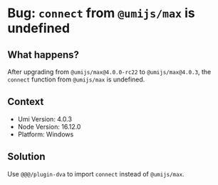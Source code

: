 # Bug: `connect` from `@umijs/max` is undefined

## What happens?

After upgrading from `@umijs/max@4.0.0-rc22` to `@umijs/max@4.0.3`, the `connect` function from `@umijs/max` is undefined.

## Context

- Umi Version: 4.0.3
- Node Version: 16.12.0
- Platform: Windows

## Solution

Use `@@@/plugin-dva` to import `connect` instead of `@umijs/max`.
